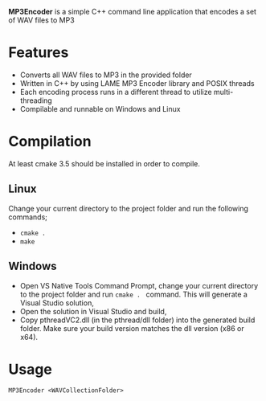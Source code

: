 **MP3Encoder** is a simple C++ command line application that encodes a set of WAV files to MP3

# Features
* Converts all WAV files to MP3 in the provided folder
* Written in C++ by using LAME MP3 Encoder library and POSIX threads
* Each encoding process runs in a different thread to utilize multi-threading
* Compilable and runnable on Windows and Linux

# Compilation
At least cmake 3.5 should be installed in order to compile.

## Linux
Change your current directory to the project folder and run the following commands;
* `cmake .`
* `make`

## Windows
* Open VS Native Tools Command Prompt, change your current directory to the project folder and run `cmake . ` command. This will generate a Visual Studio solution,
* Open the solution in Visual Studio and build,
* Copy pthreadVC2.dll (in the pthread/dll folder) into the generated build folder. Make sure your build version matches the dll version (x86 or x64). 


# Usage
`MP3Encoder <WAVCollectionFolder>`
